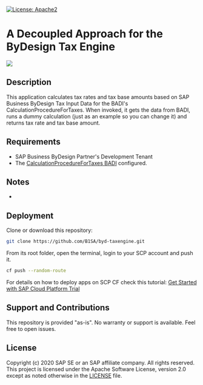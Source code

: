 [![License: Apache2](https://img.shields.io/badge/License-Apache2-green.svg)](https://opensource.org/licenses/Apache-2.0)


# A Decoupled Approach for the ByDesign Tax Engine
[![](https://blogs.sap.com/wp-content/uploads/2020/11/badi_lc.jpg)]()

## Description
This application calculates tax rates and tax base amounts based on SAP Business ByDesign Tax Input Data for the BADI's CalculationProcedureForTaxes. When invoked, it gets the data from BADI, runs a dummy calculation (just as an example so you can change it) and returns tax rate and tax base amount.

## Requirements
* SAP Business ByDesign Partner's Development Tenant
* The [CalculationProcedureForTaxes BADI](https://github.com/B1SA/byd-taxengine/) configured.

## Notes
* 

## Deployment
Clone or download this repository:
```bash
git clone https://github.com/B1SA/byd-taxengine.git
```
From its root folder, open the terminal, login to your SCP account and push it.
```bash
cf push --random-route
```
For details on how to deploy apps on SCP CF check this tutorial: [Get Started with SAP Cloud Platform Trial](https://developers.sap.com/tutorials/cp-trial-quick-onboarding.html)

## Support and Contributions
This repository is provided "as-is". No warranty or support is available. Feel free to open issues.

## License
Copyright (c) 2020 SAP SE or an SAP affiliate company. All rights reserved. This project is licensed under the Apache Software License, version 2.0 except as noted otherwise in the [LICENSE](LICENSES/Apache-2.0.txt) file.

